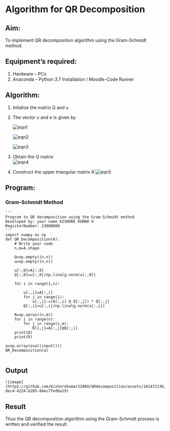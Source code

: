 # Algorithm for QR Decomposition
## Aim:
To implement QR decomposition algorithm using the Gram-Schmidt method.
## Equipment’s required:
1.	Hardware – PCs
2.	Anaconda – Python 3.7 Installation / Moodle-Code Runner
## Algorithm:
1.	Intialize the matrix Q and u
2.	The vector u and e is given by

    ![eqn1](./ex4.jpg)

    ![eqn2](./ex6.jpg)

    ![eqn3](./ex3.jpg)

3.	Obtain the Q matrix   
    ![eqn4](./ex1.jpg)
4.	Construct the upper triangular matrix R
    ![eqn5](./ex2.jpg)



## Program:
### Gram-Schmidt Method
```
''' 
Program to QR decomposition using the Gram-Schmidt method
Developed by: your name KISHORE KUMAR U
RegisterNumber: 23000800
'''
import numpy as np
def QR_Decomposition(A):
    # Write your code 
    n,m=A.shape
    
    Q=np.empty((n,n))
    u=np.empty((n,n))
        
    u[:,0]=A[:,0]
    Q[:,0]=u[:,0]/np.linalg.norm(u[:,0])
    
    for i in range(1,n):
        
        u[:,i]=A[:,i]
        for j in range(i):
            u[:,i]-=(A[:,i] @ Q[:,j]) * Q[:,j]
        Q[:,i]=u[:,i]/np.linalg.norm(u[:,i])
        
    R=np.zeros((n,m))
    for i in range(n):
        for j in range(i,m):
            R[i,j]=A[:,j]@Q[:,i]
    print(Q)
    print(R)
    
a=np.array(eval(input()))
QR_Decomposition(a)
    
```

## Output
```
![image](https://github.com/Kishorekumar22060/QRdecomposition/assets/141472136/f6cb6778-dec4-4224-b285-84ec7fed6a19)

```

## Result
Thus the QR decomposition algorithm using the Gram-Schmidt process is written and verified the result.

